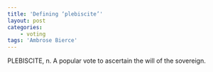 ```yaml
---
title: 'Defining ‘plebiscite’'
layout: post
categories:
    - voting
tags: 'Ambrose Bierce'
---
```


PLEBISCITE, n. A popular vote to ascertain the will of the sovereign.